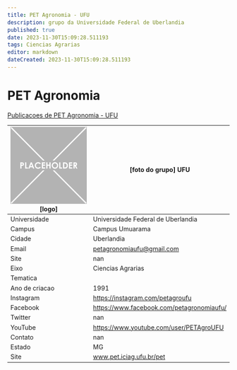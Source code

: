 ```yaml
---
title: PET Agronomia - UFU
description: grupo da Universidade Federal de Uberlandia
published: true
date: 2023-11-30T15:09:28.511193
tags: Ciencias Agrarias
editor: markdown
dateCreated: 2023-11-30T15:09:28.511193
---
```


# PET Agronomia

[Publicacoes de PET Agronomia - UFU](/atividade/169PETAgronomiaUFU/feed.md)

| ![placeholder.png](/placeholder.png) [logo] | [foto do grupo] UFU         |
| ------------------------------------------- | ------------------------------------------------- |
| Universidade                                | Universidade Federal de Uberlandia      |
| Campus                                      | Campus Umuarama            |
| Cidade                                      | Uberlandia             |
| Email                                       | petagronomiaufu@gmail.com             |
| Site                                        | nan              |
| Eixo                                        | Ciencias Agrarias              |
| Tematica                                    |           |
| Ano de criacao                              | 1991        |
| Instagram                                   | https://instagram.com/petagroufu         |
| Facebook                                    | https://www.facebook.com/petagronomiaufu/          |
| Twitter                                     | nan           |
| YouTube                                     | https://www.youtube.com/user/PETAgroUFU           |
| Contato                                     | nan         |
| Estado                                      |  MG            |
| Site                                        | www.pet.iciag.ufu.br/pet |
